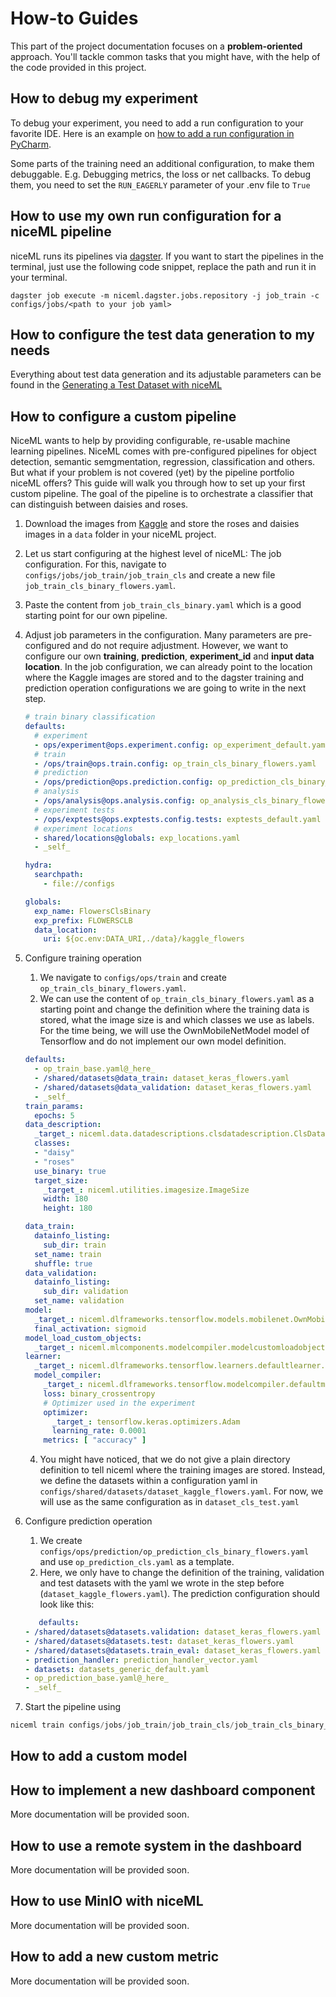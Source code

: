 # How-to Guides

This part of the project documentation focuses on a
**problem-oriented** approach. You'll tackle common
tasks that you might have, with the help of the code
provided in this project.

## How to debug my experiment

To debug your experiment, you need to add a run configuration to your
favorite IDE. Here is an example on [how to add a run configuration
in PyCharm](https://www.jetbrains.com/help/pycharm/creating-run-debug-configuration-for-tests.html).

Some parts of the training need an additional configuration, to make
them debuggable. E.g. Debugging metrics, the loss or net callbacks. To
debug them, you need to set the `RUN_EAGERLY` parameter of your .env
file to `True`

## How to use my own run configuration for a niceML pipeline

niceML runs its pipelines via [dagster](https://dagster.io/).
If you want to start the pipelines in the terminal, just use the
following code snippet, replace the path and run it in your terminal. 

``` ssh
dagster job execute -m niceml.dagster.jobs.repository -j job_train -c configs/jobs/<path to your job yaml>
```

## How to configure the test data generation to my needs

Everything about test data generation and its adjustable parameters can
be found in the [Generating a Test Dataset with niceML](
generate-data.md#step-3-customizing-data-generation-optional)

## How to configure a custom pipeline
NiceML wants to help by providing configurable, re-usable machine learning 
pipelines. NiceML comes with pre-configured pipelines for object detection, 
semantic semgmentation, regression, classification and others. But what if 
your problem is not covered (yet) by the pipeline portfolio niceML offers?
This guide will walk you through how to set up your first custom pipeline.
The goal of the pipeline is to orchestrate a classifier that can distinguish
between daisies and roses.

1. Download the images from [Kaggle](https://www.kaggle.com/datasets/alxmamaev/flowers-recognition)
and store the roses and daisies images in a `data` folder in your niceML project.
2. Let us start configuring at the highest level of niceML: The job 
configuration. For this, navigate to `configs/jobs/job_train/job_train_cls` 
and create a new file `job_train_cls_binary_flowers.yaml`.
3. Paste the content from `job_train_cls_binary.yaml` which is a good
starting point for our own pipeline.
4. Adjust job parameters in the configuration. Many parameters are 
pre-configured and do not require adjustment. However, we want to configure
our own **training**, **prediction**, **experiment_id** and
**input data location**. In the job configuration, we can already point
to the location where the Kaggle images are stored and to the dagster training and prediction
operation configurations we are going to write in the next step.
   ```yaml
   # train binary classification
   defaults:
     # experiment
     - ops/experiment@ops.experiment.config: op_experiment_default.yaml
     # train
     - /ops/train@ops.train.config: op_train_cls_binary_flowers.yaml
     # prediction
     - /ops/prediction@ops.prediction.config: op_prediction_cls_binary_flowers.yaml
     # analysis
     - /ops/analysis@ops.analysis.config: op_analysis_cls_binary_flowers.yaml
     # experiment tests
     - /ops/exptests@ops.exptests.config.tests: exptests_default.yaml
     # experiment locations
     - shared/locations@globals: exp_locations.yaml
     - _self_
   
   hydra:
     searchpath:
       - file://configs
   
   globals:
     exp_name: FlowersClsBinary
     exp_prefix: FLOWERSCLB
     data_location:
       uri: ${oc.env:DATA_URI,./data}/kaggle_flowers
   ```

5. Configure training operation
   1. We navigate to `configs/ops/train` and create `op_train_cls_binary_flowers.yaml`.
   2. We can use the content of `op_train_cls_binary_flowers.yaml` as a starting point 
   and change the definition where the training data is stored, what the image size
   is and which classes we use as labels. For the time being, we will use the
   OwnMobileNetModel model of Tensorflow and do not implement our own model definition.
   ```yaml
   defaults:
     - op_train_base.yaml@_here_
     - /shared/datasets@data_train: dataset_keras_flowers.yaml
     - /shared/datasets@data_validation: dataset_keras_flowers.yaml
     - _self_
   train_params:
     epochs: 5
   data_description:
     _target_: niceml.data.datadescriptions.clsdatadescription.ClsDataDescription
     classes:
     - "daisy"
     - "roses"
     use_binary: true
     target_size:
       _target_: niceml.utilities.imagesize.ImageSize
       width: 180
       height: 180
   
   data_train:
     datainfo_listing:
       sub_dir: train
     set_name: train
     shuffle: true
   data_validation:
     datainfo_listing:
       sub_dir: validation
     set_name: validation
   model:
     _target_: niceml.dlframeworks.tensorflow.models.mobilenet.OwnMobileNetModel
     final_activation: sigmoid
   model_load_custom_objects:
     _target_: niceml.mlcomponents.modelcompiler.modelcustomloadobjects.ModelCustomLoadObjects
   learner:
     _target_: niceml.dlframeworks.tensorflow.learners.defaultlearner.DefaultLearner
     model_compiler:
       _target_: niceml.dlframeworks.tensorflow.modelcompiler.defaultmodelcompiler.DefaultModelCompiler
       loss: binary_crossentropy
       # Optimizer used in the experiment
       optimizer:
         _target_: tensorflow.keras.optimizers.Adam
         learning_rate: 0.0001
       metrics: [ "accuracy" ]   
   ```

   4. You might have noticed, that we do not give a plain directory definition to tell
   niceml where the training images are stored. Instead, we define the datasets within
   a configuration yaml in `configs/shared/datasets/dataset_kaggle_flowers.yaml`. For now,
   we will use as the same configuration as in `dataset_cls_test.yaml`
6. Configure prediction operation
   1. We create `configs/ops/prediction/op_prediction_cls_binary_flowers.yaml` and use
   `op_prediction_cls.yaml` as a template.
   2. Here, we only have to change the definition of the training, validation and test datasets with
   the yaml we wrote in the step before (`dataset_kaggle_flowers.yaml`). The prediction configuration should look like this:
   ```yaml
      defaults:
   - /shared/datasets@datasets.validation: dataset_keras_flowers.yaml
   - /shared/datasets@datasets.test: dataset_keras_flowers.yaml
   - /shared/datasets@datasets.train_eval: dataset_keras_flowers.yaml
   - prediction_handler: prediction_handler_vector.yaml
   - datasets: datasets_generic_default.yaml
   - op_prediction_base.yaml@_here_
   - _self_
      ```
7. Start the pipeline using 
```python
niceml train configs/jobs/job_train/job_train_cls/job_train_cls_binary_flowers.yaml
```


## How to add a custom model

## How to implement a new dashboard component

More documentation will be provided soon.

## How to use a remote system in the dashboard

More documentation will be provided soon.

## How to use MinIO with niceML

More documentation will be provided soon.

## How to add a new custom metric

More documentation will be provided soon.
